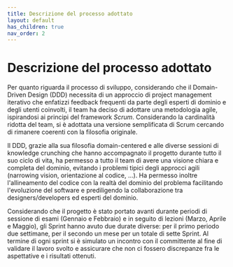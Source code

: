 ```yaml
---
title: Descrizione del processo adottato
layout: default
has_children: true
nav_order: 2
---
```


# Descrizione del processo adottato

Per quanto riguarda il processo di sviluppo, considerando che il Domain-Driven Design (DDD) necessita di un approccio di project management iterativo che enfatizzi feedback frequenti da parte degli esperti di dominio e degli utenti coinvolti, il team ha deciso di adottare una metodologia agile, ispirandosi ai principi del framework *Scrum*.
Considerando la cardinalità ridotta del team, si è adottata una versione semplificata di Scrum cercando di rimanere coerenti con la filosofia originale.

Il DDD, grazie alla sua filosofia domain-centered e alle diverse sessioni di knowledge crunching che hanno accompagnato il progetto durante tutto il suo ciclo di vita, ha permesso a tutto il team di avere una visione chiara e completa del dominio, evitando i problemi tipici degli approcci agili (narrowing vision, orientazione al codice, ...). Ha permesso inoltre l'allineamento del codice con la realtà del dominio del problema facilitando l'evoluzione del software e prediligendo la collaborazione tra designers/developers ed esperti del dominio.

Considerando che il progetto è stato portato avanti durante periodi di sessione di esami (Gennaio e Febbraio) e in seguito di lezioni (Marzo, Aprile e Maggio), gli Sprint hanno avuto due durate diverse: per il primo periodo due settimane, per il secondo un mese per un totale di sette Sprint. 
Al termine di ogni sprint si è simulato un incontro con il committente al fine di validare il lavoro svolto e assicurare che non ci fossero discrepanze fra le aspettative e i risultati ottenuti.

